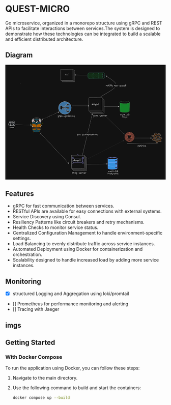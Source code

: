 # QUEST-MICRO

Go microservice, organized in a monorepo structure using gRPC and REST APIs to facilitate interactions between services.The system is designed to demonstrate how these technologies can be integrated to build a scalable and efficient distributed architecture.

## Diagram

<img width="1028" alt="image" src="https://raw.githubusercontent.com/Lafetz/quest-demo/main/docs/diagram.png">

## Features

- gRPC for fast communication between services.
- RESTful APIs are available for easy connections with external systems.
- Service Discovery using Consul.
- Resiliency Patterns like circuit breakers and retry mechanisms.
- Health Checks to monitor service status.
- Centralized Configuration Management to handle environment-specific settings.
- Load Balancing to evenly distribute traffic across service instances.
- Automated Deployment using Docker for containerization and orchestration.
- Scalability designed to handle increased load by adding more service instances.

## Monitoring

- [x] structured Logging and Aggregation using loki/promtail
- [] Prometheus for performance monitoring and alerting
- [] Tracing with Jaeger

## imgs

## Getting Started

### With Docker Compose

To run the application using Docker, you can follow these steps:

1. Navigate to the main directory.

2. Use the following command to build and start the containers:

   ```sh
   docker compose up --build
   ```

